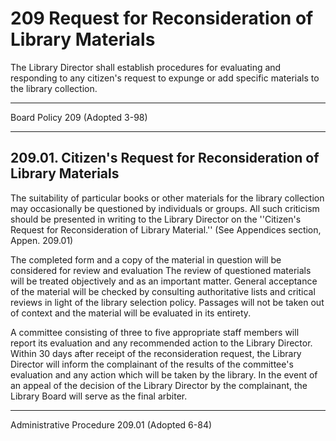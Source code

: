 # 209 Request for Reconsideration of Library Materials

The Library Director shall establish procedures for evaluating and responding to any citizen's request to expunge or add specific materials to the library collection.

---

Board Policy 209 (Adopted 3-98)

---

## 209.01. Citizen's Request for Reconsideration of Library Materials

The suitability of particular books or other materials for the library collection may occasionally be questioned by individuals or groups. All such criticism should be presented in writing to the Library Director on the ''Citizen's Request for Reconsideration of Library Material.'' (See Appendices section, Appen. 209.01)

The completed form and a copy of the material in question will be considered for review and evaluation The review of questioned materials will be treated objectively and as an important matter. General acceptance of the material will be checked by consulting authoritative lists and critical reviews in light of the library selection policy. Passages will not be taken out of context and the material will be evaluated in its entirety.

A committee consisting of three to five appropriate staff members will report its evaluation and any recommended action to the Library Director. Within 30 days after receipt of the reconsideration request, the Library Director will inform the complainant of the results of the committee's evaluation and any action which will be taken by the library. In the event of an appeal of the decision of the Library Director by the complainant, the Library Board will serve as the final arbiter.

---

Administrative Procedure 209.01 (Adopted 6-84)
